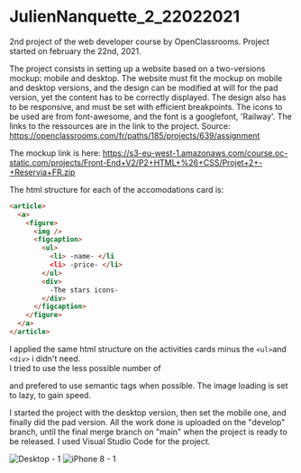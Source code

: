 # JulienNanquette_2_22022021
2nd project of the web developer course by OpenClassrooms.
Project started on february the 22nd, 2021.

The project consists in setting up a website based on a two-versions mockup: mobile and desktop. The website must fit the mockup on mobile and desktop versions, and the design can be modified at will for the pad version, yet the content has to be correctly displayed. The design also has to be responsive, and must be set with efficient breakpoints.
The icons to be used are from font-awesome, and the font is a googlefont, 'Railway'. The links to the ressources are in the link to the project.
Source: https://openclassrooms.com/fr/paths/185/projects/639/assignment

The mockup link is here: https://s3-eu-west-1.amazonaws.com/course.oc-static.com/projects/Front-End+V2/P2+HTML+%26+CSS/Projet+2+-+Reservia+FR.zip

The html structure for each of the accomodations card is:

```html
<article>
  <a>
    <figure>
      <img />
      <figcaption>
        <ul>
          <li> -name- </li
          <li> -price- </li>
        </ul>
        <div>
          -The stars icons-
        </div>
      </figcaption>
    </figure>
  </a>
</article>
```

I applied the same html structure on the activities cards minus the ``` <ul> ```and ``` <div> ``` i didn't need.  
I tried to use the less possible number of <div> and prefered to use semantic tags when possible.
The image loading is set to lazy, to gain speed.
  
 I started the project with the desktop version, then set the mobile one, and finally did the pad version. All the work done is uploaded on the "develop" branch, until the final merge branch on "main" when the project is ready to be released. I used Visual Studio Code for the project.

![Desktop - 1](https://user-images.githubusercontent.com/76691359/111976544-0715d980-8b02-11eb-87aa-e6bbd49829b2.png)
![iPhone 8 - 1](https://user-images.githubusercontent.com/76691359/111976552-09783380-8b02-11eb-8563-0c9c80b2a40b.png)
